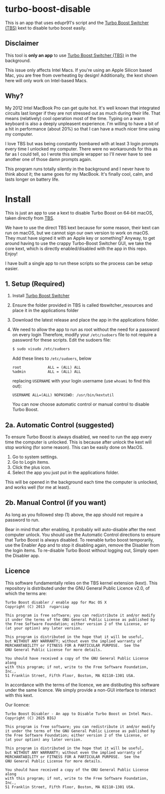 # turbo-boost-disable
This is an app that uses edupr91's script and the [Turbo Boost Switcher (TBS)](https://github.com/rugarciap/Turbo-Boost-Switcher) kext to disable turbo boost easily.

## Disclaimer
This tool is **only an app** to use [Turbo Boost Switcher (TBS)](https://github.com/rugarciap/Turbo-Boost-Switcher) in the background. 

This issue only affects Intel Macs.
If you're using an Apple Silicon based Mac, you are free from overheating by design!
Additionally, the kext shown here will only work on Intel-based Macs.

## Why?
My 2012 Intel MacBook Pro can get quite hot. 
It's well known that integrated circuits last longer if they are not stressed out as much during their life.
That means (relatively) cool operation most of the time. 
Typing on a warm keyboard is also a deeply unpleasent experience.
I'm willing to have a bit of a hit in performance (about 20%) so that I can have a much nicer time using my computer.

I love TBS but was being constantly bombared with at least 3 login prompts every time I unlocked my computer.
There were no workarounds for this as far as I could tell, so I wrote this simple wrapper so I'll never have to see another one of those damn prompts again.

This program runs totally silently in the background and I never have to think about it; the same goes for my MacBook.
It's finally cool, calm, and lasts longer on battery life.

# Install

This is just an app to use a kext to disable Turbo Boost on 64-bit macOS, taken directly from [TBS](https://github.com/rugarciap/Turbo-Boost-Switcher).

We have to use the direct TBS kext because for some reason, their kext can run on macOS, but we cannot sign our own version to work on macOS. They must have signed it with an Apple key or something?
Anyway, to get around having to use the crappy Turbo-Boost Switcher GUI, we take the core kext, which is directly enabled/disabled with the app in this repo. Enjoy!

I have built a single app to run these scripts so the process can be setup easier.

## 1. Setup (Required)
1. Install [Turbo Boost Switcher](https://github.com/rugarciap/Turbo-Boost-Switcher)
2. Ensure the folder provided in TBS is called tbswitcher_resources and place it in the applications folder
3. Download the latest release and place the app in the applications folder.
4. We need to allow the app to run as root without the need for a password on every login
   Therefore, modify your `/etc/sudoers` file to not require a password for these scripts.
   Edit the sudoers file:
   ```sh
   $ sudo visudo /etc/sudoers
   ```

   Add these lines to `/etc/sudoers`, below
   ```
   root            ALL = (ALL) ALL
   %admin          ALL = (ALL) ALL
   ```
   replacing `USERNAME` with your login username (use `whoami` to find this out):
   ```
   USERNAME ALL=(ALL) NOPASSWD: /usr/bin/kextutil
   ```

   You can now choose automatic control or manual control to disable Turbo Boost.

## 2a. Automatic Control (suggested)
To ensure Turbo Boost is always disabled, we need to run the app every time the computer is unlocked.
This is because after unlock the kext will stop working (for some reason).
This can be easily done on MacOS.
1. Go to system settings.
2. Go to Login items.
3. Click the plus icon.
4. Select the app you just put in the applications folder.

This will be opened in the background each time the computer is unlocked, and works well (for me at least).

## 2b. Manual Control (if you want)
As long as you followed step (1) above, the app should not require a password to run.

Bear in mind that after enabling, it probably will auto-disable after the next computer unlock.
You should use the Automatic Control directions to ensure that Turbo Boost is always disabled.
To reenable turbo boost temporarily, use the Enabler App and to stop it disabling again, remove the Disabler from the login items. To re-disable Turbo Boost without logging out, Simply open the Disabler app.
## Licence
This software fundamentally relies on the TBS kernel extension (kext).
This repository is distributed under the GNU General Public Licence v2.0, of which the terms are:

```
Turbo Boost disabler / enable app for Mac OS X
Copyright (C) 2013  rugarciap

This program is free software; you can redistribute it and/or modify
it under the terms of the GNU General Public License as published by
the Free Software Foundation; either version 2 of the License, or
(at your option) any later version.

This program is distributed in the hope that it will be useful,
but WITHOUT ANY WARRANTY; without even the implied warranty of
MERCHANTABILITY or FITNESS FOR A PARTICULAR PURPOSE.  See the
GNU General Public License for more details.

You should have received a copy of the GNU General Public License along
with this program; if not, write to the Free Software Foundation, Inc.,
51 Franklin Street, Fifth Floor, Boston, MA 02110-1301 USA.
```

In accordance with the terms of the licence, we are distibuting this software under the same licence.
We simply provide a non-GUI interface to interact with this kext.

Our licence:
```
Turbo Boost Disabler - An app to Disable Turbo Boost on Intel Macs.
Copyright (C) 2025 BIGJ

This program is free software; you can redistribute it and/or modify
it under the terms of the GNU General Public License as published by
the Free Software Foundation; either version 2 of the License, or
(at your option) any later version.

This program is distributed in the hope that it will be useful,
but WITHOUT ANY WARRANTY; without even the implied warranty of
MERCHANTABILITY or FITNESS FOR A PARTICULAR PURPOSE.  See the
GNU General Public License for more details.

You should have received a copy of the GNU General Public License along
with this program; if not, write to the Free Software Foundation, Inc.,
51 Franklin Street, Fifth Floor, Boston, MA 02110-1301 USA.
```
